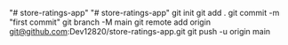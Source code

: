 "# store-ratings-app" 
"# store-ratings-app"  git init git add . git commit -m "first commit" git branch -M main git remote add origin git@github.com:Dev12820/store-ratings-app.git git push -u origin main

